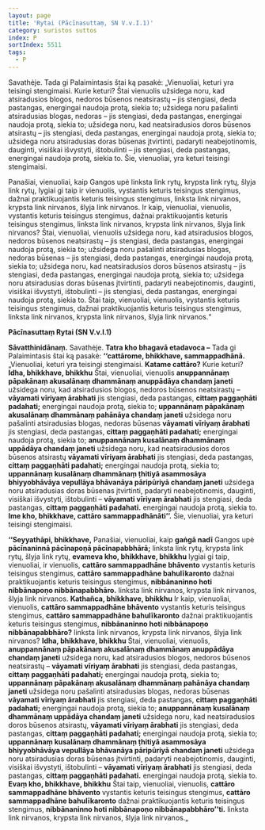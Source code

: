 ```yaml
---
layout: page
title: 'Rytai (Pācīnasuttaṃ, SN V.v.I.1)'
category: suristos suttos
index: P
sortIndex: 5511
tags:
  - P
---
```

Savathėje. Tada gi Palaimintasis štai ką pasakė: „Vienuoliai, keturi yra teisingi stengimaisi. Kurie keturi? Štai vienuolis užsidega noru, kad atsiradusios blogos, nedoros būsenos neatsirastų – jis stengiasi, deda pastangas, energingai naudoja protą, siekia to; užsidega noru pašalinti atsiradusias blogas, nedoras – jis stengiasi, deda pastangas, energingai naudoja protą, siekia to; užsidega noru, kad neatsiradusios doros būsenos atsirastų – jis stengiasi, deda pastangas, energingai naudoja protą, siekia to; užsidega noru atsiradusias doras būsenas įtvirtinti, padaryti neabejotinomis, dauginti, visiškai išvystyti, ištobulinti – jis stengiasi, deda pastangas, energingai naudoja protą, siekia to. Šie, vienuoliai, yra keturi teisingi stengimaisi.

Panašiai, vienuoliai, kaip Gangos upė linksta link rytų, krypsta link rytų, šlyja link rytų, lygiai gi taip ir vienuolis, vystantis keturis teisingus stengimus, dažnai praktikuojantis keturis teisingus stengimus, linksta link nirvanos, krypsta link nirvanos, šlyja link nirvanos. Ir kaip, vienuoliai, vienuolis, vystantis keturis teisingus stengimus, dažnai praktikuojantis keturis teisingus stengimus, linksta link nirvanos, krypsta link nirvanos, šlyja link nirvanos? Štai, vienuoliai, vienuolis užsidega noru, kad atsiradusios blogos, nedoros būsenos neatsirastų – jis stengiasi, deda pastangas, energingai naudoja protą, siekia to; užsidega noru pašalinti atsiradusias blogas, nedoras būsenas – jis stengiasi, deda pastangas, energingai naudoja protą, siekia to; užsidega noru, kad neatsiradusios doros būsenos atsirastų – jis stengiasi, deda pastangas, energingai naudoja protą, siekia to; užsidega noru atsiradusias doras būsenas įtvirtinti, padaryti neabejotinomis, dauginti, visiškai išvystyti, ištobulinti – jis stengiasi, deda pastangas, energingai naudoja protą, siekia to. Štai taip, vienuoliai, vienuolis, vystantis keturis teisingus stengimus, dažnai praktikuojantis keturis teisingus stengimus, linksta link nirvanos, krypsta link nirvanos, šlyja link nirvanos.“

**Pācīnasuttaṃ Rytai (SN V.v.I.1)**

**Sāvatthinidānaṃ.** Savathėje. **Tatra kho bhagavā etadavoca –** Tada gi Palaimintasis štai ką pasakė: **‘‘cattārome, bhikkhave, sammappadhānā.** „Vienuoliai, keturi yra teisingi stengimaisi. **Katame cattāro?** Kurie keturi? **Idha, bhikkhave, bhikkhu** Štai, vienuoliai, vienuolis **anuppannānaṃ pāpakānaṃ akusalānaṃ dhammānaṃ anuppādāya chandaṃ janeti** užsidega noru, kad atsiradusios blogos, nedoros būsenos neatsirastų – **vāyamati vīriyaṃ ārabhati** jis stengiasi, deda pastangas, **cittaṃ paggaṇhāti padahati;** energingai naudoja protą, siekia to; **uppannānaṃ pāpakānaṃ akusalānaṃ dhammānaṃ pahānāya chandaṃ janeti** užsidega noru pašalinti atsiradusias blogas, nedoras būsenas **vāyamati vīriyaṃ ārabhati** jis stengiasi, deda pastangas, **cittaṃ paggaṇhāti padahati;** energingai naudoja protą, siekia to; **anuppannānaṃ kusalānaṃ dhammānaṃ uppādāya chandaṃ janeti** užsidega noru, kad neatsiradusios doros būsenos atsirastų **vāyamati vīriyaṃ ārabhati** jis stengiasi, deda pastangas, **cittaṃ paggaṇhāti padahati;** energingai naudoja protą, siekia to; **uppannānaṃ kusalānaṃ dhammānaṃ ṭhitiyā asammosāya bhiyyobhāvāya vepullāya bhāvanāya pāripūriyā chandaṃ janeti** užsidega noru atsiradusias doras būsenas įtvirtinti, padaryti neabejotinomis, dauginti, visiškai išvystyti, ištobulinti – **vāyamati vīriyaṃ ārabhati** jis stengiasi, deda pastangas, **cittaṃ paggaṇhāti padahati.** energingai naudoja protą, siekia to. **Ime kho, bhikkhave, cattāro sammappadhānāti’’.** Šie, vienuoliai, yra keturi teisingi stengimaisi.

**‘‘Seyyathāpi, bhikkhave,** Panašiai, vienuoliai, kaip **gaṅgā nadī** Gangos upė **pācīnaninnā pācīnapoṇā pācīnapabbhārā;** linksta link rytų, krypsta link rytų, šlyja link rytų, **evameva kho, bhikkhave, bhikkhu** lygiai gi taip, vienuoliai, ir vienuolis, **cattāro sammappadhāne bhāvento** vystantis keturis teisingus stengimus, **cattāro sammappadhāne bahulīkaronto** dažnai praktikuojantis keturis teisingus stengimus, **nibbānaninno hoti nibbānapoṇo nibbānapabbhāro.** linksta link nirvanos, krypsta link nirvanos, šlyja link nirvanos. **Kathañca, bhikkhave, bhikkhu** Ir kaip, vienuoliai, vienuolis, **cattāro sammappadhāne bhāvento** vystantis keturis teisingus stengimus, **cattāro sammappadhāne bahulīkaronto** dažnai praktikuojantis keturis teisingus stengimus, **nibbānaninno hoti nibbānapoṇo nibbānapabbhāro?** linksta link nirvanos, krypsta link nirvanos, šlyja link nirvanos? **Idha, bhikkhave, bhikkhu** Štai, vienuoliai, vienuolis, **anuppannānaṃ pāpakānaṃ akusalānaṃ dhammānaṃ anuppādāya chandaṃ janeti** užsidega noru, kad atsiradusios blogos, nedoros būsenos neatsirastų – **vāyamati vīriyaṃ ārabhati** jis stengiasi, deda pastangas, **cittaṃ paggaṇhāti padahati;** energingai naudoja protą, siekia to; **uppannānaṃ pāpakānaṃ akusalānaṃ dhammānaṃ pahānāya chandaṃ janeti** užsidega noru pašalinti atsiradusias blogas, nedoras būsenas **vāyamati vīriyaṃ ārabhati** jis stengiasi, deda pastangas, **cittaṃ paggaṇhāti padahati;** energingai naudoja protą, siekia to; **anuppannānaṃ kusalānaṃ dhammānaṃ uppādāya chandaṃ janeti** užsidega noru, kad neatsiradusios doros būsenos atsirastų, **vāyamati vīriyaṃ ārabhati** jis stengiasi, deda pastangas, **cittaṃ paggaṇhāti padahati;** energingai naudoja protą, siekia to; **uppannānaṃ kusalānaṃ dhammānaṃ ṭhitiyā asammosāya bhiyyobhāvāya vepullāya bhāvanāya pāripūriyā chandaṃ janeti** užsidega noru atsiradusias doras būsenas įtvirtinti, padaryti neabejotinomis, dauginti, visiškai išvystyti, ištobulinti – **vāyamati vīriyaṃ ārabhati** jis stengiasi, deda pastangas, **cittaṃ paggaṇhāti padahati.** energingai naudoja protą, siekia to. **Evaṃ kho, bhikkhave, bhikkhu** Štai taip, vienuoliai, vienuolis, **cattāro sammappadhāne bhāvento** vystantis keturis teisingus stengimus, **cattāro sammappadhāne bahulīkaronto** dažnai praktikuojantis keturis teisingus stengimus, **nibbānaninno hoti nibbānapoṇo nibbānapabbhāro’’ti.** linksta link nirvanos, krypsta link nirvanos, šlyja link nirvanos.„
